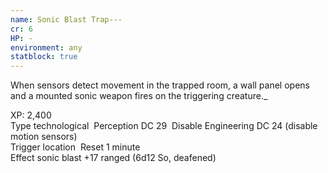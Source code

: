 ```yaml
---
name: Sonic Blast Trap---
cr: 6
HP: -
environment: any
statblock: true
---
```


When sensors detect movement in the trapped room, a wall panel opens and a mounted sonic weapon fires on the triggering creature._

XP: 2,400  
Type technological
 Perception DC 29
 Disable Engineering DC 24 (disable motion sensors)  
Trigger location
 Reset 1 minute  
Effect sonic blast +17 ranged (6d12 So, deafened)